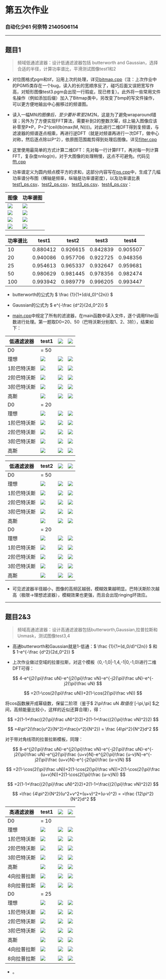 
# 第五次作业

### 自动化少61 何奈特 2140506114

---

## 题目1

> 频域低通滤波器：设计低通滤波器包括 butterworth and Gaussian，选择合适的半径，计算功率谱比，平滑测试图像test1和2

* 对位图格式pgm和tif，沿用上次的处理，详见[bitmap.cpp](bitmap.cpp)（注：上次作业中的PGM5类存在一个bug，读入的长的宽顺序反了，碰巧后面又误把宽写作高，对矩形图像test3.pgm会出现一行瑕疵，现已修复）。此外将一些常用文件名操作（例如添加后缀）加入了Bitmap类中，另改变了bmp的写文件操作，可以更方便地输出中心搬移过的频谱图。

* 读入一幅M*N的图像后，至少要补零至2M*2N，这是为了避免wraparound错误；另外为了方便实现FFT算法，需要补到2的整数次幂，综上输入图像应该补零至P*P，P=2^(ceil(lb(max(M, N))))。对此进行二维DFT得到复频谱，与滤波器的频谱逐点相乘，再进行逆DFT（就是对频谱再进行一次DFT，做中心对称，然后逐点除以P^2），依原图范围裁剪得到处理后图像。详见[filter.cpp](filter.cpp)

* 这里使用最简单的方式计算二维DFT：先对每一行计算FFT，再对每一列计算FFT，复杂度n*n*log(n)，对于大图像的处理稍慢，这点不可避免。代码见[fft.cpp](fft.cpp)

* 功率谱定义为圆内频点模平方的求和，这部分内容写在[ps.cpp](ps.cpp)中，生成了几幅功率谱分布图（横轴是频率，纵轴是功率谱密度），以及功率谱比表[test1_ps.csv](test1_ps.csv)、[test2_ps.csv](test2_ps.csv)、[test3_ps.csv](test3_ps.csv)、[test4_ps.csv](test4_ps.csv)：

图像|功率谱图
--|--
![](test1.bmp)|![](test1_ps.bmp)
![](test2.bmp)|![](test2_ps.bmp)
![](test3.bmp)|![](test3_ps.bmp)
![](test4.bmp)|![](test4_ps.bmp)

功率谱比|test1|test2|test3|test4
--|--|--|--|--
10|0.880412|0.926615|0.842839|0.905507
20|0.940086|0.957706|0.922725|0.948356
25|0.954613|0.965337|0.932647|0.959681
50|0.980629|0.981445|0.978356|0.982474
100|0.993942|0.989779|0.996205|0.993447

* butterworth的公式为 $ \frac {1}{1+(d/d_0)^{2n}} $

* Gaussian的公式为 $ e^{-\frac {d^2}{2d_0^2}} $

* [main.cpp](main.cpp)中规定了所有的滤波器，在main函数中读入文件，逐个调用filter函数进行处理。第一题取D0=20、50（巴特沃斯分别取1、2、3阶），结果如下：

低通滤波器|test1|![](test1_f.bmp)|![](test1.bmp)
--|--|--|--
D0|= 50||
理想|![](_idlp_50.bmp)|![](test1_f_idlp_50.bmp)|![](test1_idlp_50.bmp)
1阶巴特沃斯|![](_bwlp_50_1.bmp)|![](test1_f_bwlp_50_1.bmp)|![](test1_bwlp_50_1.bmp)
2阶巴特沃斯|![](_bwlp_50_2.bmp)|![](test1_f_bwlp_50_2.bmp)|![](test1_bwlp_50_2.bmp)
3阶巴特沃斯|![](_bwlp_50_3.bmp)|![](test1_f_bwlp_50_3.bmp)|![](test1_bwlp_50_3.bmp)
高斯|![](_gslp_50.bmp)|![](test1_f_gslp_50.bmp)|![](test1_gslp_50.bmp)
D0|= 20||
理想|![](_idlp_20.bmp)|![](test1_f_idlp_20.bmp)|![](test1_idlp_20.bmp)
1阶巴特沃斯|![](_bwlp_20_1.bmp)|![](test1_f_bwlp_20_1.bmp)|![](test1_bwlp_20_1.bmp)
2阶巴特沃斯|![](_bwlp_20_2.bmp)|![](test1_f_bwlp_20_2.bmp)|![](test1_bwlp_20_2.bmp)
3阶巴特沃斯|![](_bwlp_20_3.bmp)|![](test1_f_bwlp_20_3.bmp)|![](test1_bwlp_20_3.bmp)
高斯|![](_gslp_20.bmp)|![](test1_f_gslp_20.bmp)|![](test1_gslp_20.bmp)

低通滤波器|test2|![](test2_f.bmp)|![](test2.bmp)
--|--|--|--
D0|= 50||
理想|![](_idlp_50.bmp)|![](test2_f_idlp_50.bmp)|![](test2_idlp_50.bmp)
1阶巴特沃斯|![](_bwlp_50_1.bmp)|![](test2_f_bwlp_50_1.bmp)|![](test2_bwlp_50_1.bmp)
2阶巴特沃斯|![](_bwlp_50_2.bmp)|![](test2_f_bwlp_50_2.bmp)|![](test2_bwlp_50_2.bmp)
3阶巴特沃斯|![](_bwlp_50_3.bmp)|![](test2_f_bwlp_50_3.bmp)|![](test2_bwlp_50_3.bmp)
高斯|![](_gslp_50.bmp)|![](test2_f_gslp_50.bmp)|![](test2_gslp_50.bmp)
D0|= 20||
理想|![](_idlp_20.bmp)|![](test2_f_idlp_20.bmp)|![](test2_idlp_20.bmp)
1阶巴特沃斯|![](_bwlp_20_1.bmp)|![](test2_f_bwlp_20_1.bmp)|![](test2_bwlp_20_1.bmp)
2阶巴特沃斯|![](_bwlp_20_2.bmp)|![](test2_f_bwlp_20_2.bmp)|![](test2_bwlp_20_2.bmp)
3阶巴特沃斯|![](_bwlp_20_3.bmp)|![](test2_f_bwlp_20_3.bmp)|![](test2_bwlp_20_3.bmp)
高斯|![](_gslp_20.bmp)|![](test2_f_gslp_20.bmp)|![](test2_gslp_20.bmp)

* 可见滤波器半径越小，图像的高频区越弱，模糊效果越明显。巴特沃斯阶次越高（极限->理想滤波器），模糊效果也更强，而且会出现ringing环效应。

---

## 题目2&3

> 频域高通滤波器：设计高通滤波器包括butterworth,Gaussian,拉普拉斯和Unmask，测试图像test3,4

* 高通butterworth和Gaussian就是1-低通：$ \frac {1}{1+(d_0/d)^{2n}} $ 和 $ 1-e^{-\frac {d^2}{2d_0^2}} $

* 上次作业做过空域的拉普拉斯，对这个模板（0,-1,0|-1,4,-1|0,-1,0)进行二维DFT可得：

$$ 4-e^{j2{\pi}\frac uN}-e^{j2{\pi}\frac vN}-e^{-j2{\pi}\frac uN}-e^{-j2{\pi}\frac uN} $$

$$ =2(1-\cos(2{\pi}\frac uN))+2(1-\cos(2{\pi}\frac vN)) $$

将cos函数展开成幂级数，保留二阶项（鉴于$ 2\pi\frac uN $取值在$ [-\pi,\pi] $之间，高频能量比较小，这样的近似还算合理），得：

$$ =2(1-1+\frac{(2{\pi}\frac uN)^2}2)+2(1-1+\frac{(2{\pi}\frac vN)^2}2) $$

$$ =4\pi^2(\frac{u^2}{N^2}+\frac{v^2}{N^2}) = \frac {4\pi^2}{N^2}d^2 $$

对于带对角线项的拉普拉斯模板，同理：

$$ 8-e^{j2{\pi}\frac uN}-e^{j2{\pi}\frac vN}-e^{-j2{\pi}\frac uN}-e^{-j2{\pi}\frac uN}-e^{j2{\pi}\frac {u+v}N}-e^{j2{\pi}\frac {u-v}N}-e^{-j2{\pi}\frac {u+v}N}-e^{-j2{\pi}\frac {u-v}N} $$

$$ =2(1-\cos(2{\pi}\frac uN))+2(1-\cos(2{\pi}\frac vN))+2(1-\cos(2{\pi}\frac {u+v}N))+2(1-\cos(2{\pi}\frac {u-v}N)) $$

$$ =2(1-1+\frac{(2{\pi}\frac uN)^2}2)+2(1-1+\frac{(2{\pi}\frac vN)^2}2) $$

$$ =\frac {4\pi^2}{N^2}(u^2+v^2+(u+v)^2+(u-v)^2) = =\frac {12\pi^2}{N^2}d^2 $$

高通滤波器|test1|![](test3_f.bmp)|![](test3.bmp)
--|--|--|--
D0|= 10||
理想|![](_idhp_10.bmp)|![](test3_f_idhp_10.bmp)|![](test3_idhp_10.bmp)
1阶巴特沃斯|![](_bwhp_10_1.bmp)|![](test3_f_bwhp_10_1.bmp)|![](test3_bwhp_10_1.bmp)
2阶巴特沃斯|![](_bwhp_10_2.bmp)|![](test3_f_bwhp_10_2.bmp)|![](test3_bwhp_10_2.bmp)
3阶巴特沃斯|![](_bwhp_10_3.bmp)|![](test3_f_bwhp_10_3.bmp)|![](test3_bwhp_10_3.bmp)
高斯|![](_gshp_10.bmp)|![](test3_f_gshp_10.bmp)|![](test3_gshp_10.bmp)
4向拉普拉斯|![](_hphp_10.bmp)|![](test3_f_hphp_10.bmp)|![](test3_hphp_10.bmp)
8向拉普拉斯|![](_ldhp_10.bmp)|![](test3_f_ldhp_10.bmp)|![](test3_ldhp_10.bmp)
D0|= 25||
理想|![](_idhp_25.bmp)|![](test3_f_idhp_25.bmp)|![](test3_idhp_25.bmp)
1阶巴特沃斯|![](_bwhp_25_1.bmp)|![](test3_f_bwhp_25_1.bmp)|![](test3_bwhp_25_1.bmp)
2阶巴特沃斯|![](_bwhp_25_2.bmp)|![](test3_f_bwhp_25_2.bmp)|![](test3_bwhp_25_2.bmp)
3阶巴特沃斯|![](_bwhp_25_3.bmp)|![](test3_f_bwhp_25_3.bmp)|![](test3_bwhp_25_3.bmp)
高斯|![](_gshp_25.bmp)|![](test3_f_gshp_25.bmp)|![](test3_gshp_25.bmp)
4向拉普拉斯|![](_hphp_25.bmp)|![](test3_f_hphp_25.bmp)|![](test3_hphp_25.bmp)
8向拉普拉斯|![](_ldhp_25.bmp)|![](test3_f_ldhp_25.bmp)|![](test3_ldhp_25.bmp)

* 。